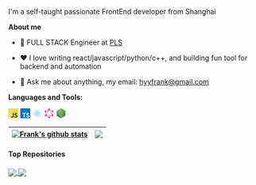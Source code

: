 

I'm a self-taught passionate FrontEnd developer from Shanghai

**About me**

- 💼 FULL STACK Engineer at [PLS](https://www.glp.com.cn)

- ❤️ I love writing react/javascript/python/c++, and building fun tool for backend and automation

- 💬 Ask me about anything, my email: hyyfrank@gmail.com



**Languages and Tools:**  

<code><img height="20" src="https://raw.githubusercontent.com/github/explore/80688e429a7d4ef2fca1e82350fe8e3517d3494d/topics/javascript/javascript.png"></code>
<code><img height="20" src="https://raw.githubusercontent.com/github/explore/80688e429a7d4ef2fca1e82350fe8e3517d3494d/topics/typescript/typescript.png"></code>
<code><img height="20" src="https://raw.githubusercontent.com/github/explore/80688e429a7d4ef2fca1e82350fe8e3517d3494d/topics/react/react.png"></code>
<code><img height="20" src="https://raw.githubusercontent.com/github/explore/5c058a388828bb5fde0bcafd4bc867b5bb3f26f3/topics/graphql/graphql.png"></code>
<code><img height="20" src="https://raw.githubusercontent.com/github/explore/80688e429a7d4ef2fca1e82350fe8e3517d3494d/topics/nodejs/nodejs.png"></code>    


| <a href="https://github.com/hyyfrank/github-readme-stats"><img align="center" src="https://github-readme-stats.vercel.app/api?username=hyyfrank&show_icons=true&include_all_commits=true&theme=buefy&hide_border=true" alt="Frank's github stats" /></a> | <a href="https://github.com/hyyfrank/github-readme-stats"><img align="center" src="https://github-readme-stats.vercel.app/api/top-langs/?username=hyyfrank&layout=compact&theme=buefy&hide_border=true" /></a> |
| ------------- | ------------- |

#### Top Repositories


<a href="https://github.com/hyyfrank/github-readme-stats">
  <img align="center" src="https://github-readme-stats.vercel.app/api/pin/?username=hyyfrank&repo=github-readme-stats&theme=buefy" />
</a>
<a href="https://github.com/hyyfrank/hyyfrank.github.io">
  <img align="center" src="https://github-readme-stats.vercel.app/api/pin/?username=hyyfrank&repo=hyyfrank.github.io&theme=buefy" />
</a>

<br />
<br />

